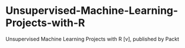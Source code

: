 # Unsupervised-Machine-Learning-Projects-with-R
Unsupervised Machine Learning Projects with R [v], published by Packt
